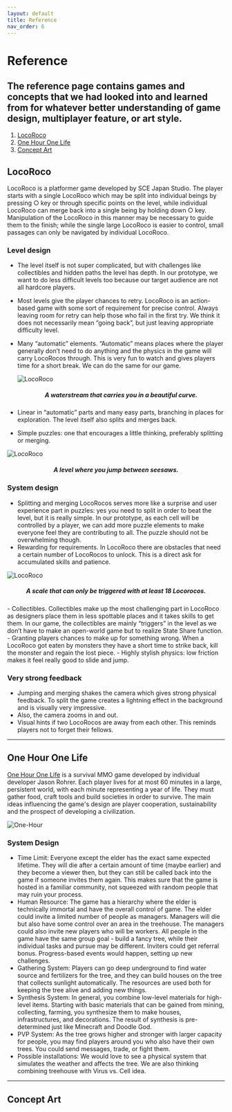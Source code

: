 ```yaml
---
layout: default
title: Reference
nav_order: 6
---
```


# Reference

## The reference page contains games and concepts that we had looked into and learned from for whatever better understanding of game design, multiplayer feature, or art style.

1. [LocoRoco](#locoroco)
2. [One Hour One Life](#one-hour)
3. [Concept Art](#concept-art)

## LocoRoco <a name="locoroco"></a>

LocoRoco is a platformer game developed by SCE Japan Studio. The player starts with a single LocoRoco which may be split into individual beings by pressing ○ key or through specific points on the level, while individual LocoRoco can merge back into a single being by holding down ○ key. Manipulation of the LocoRoco in this manner may be necessary to guide them to the finish; while the single large LocoRoco is easier to control, small passages can only be navigated by individual LocoRoco.

### Level design

- The level itself is not super complicated, but with challenges like collectibles and hidden paths the level has depth. In our prototype, we want to do less difficult levels too because our target audience are not all hardcore players.
- Most levels give the player chances to retry. LocoRoco is an action-based game with some sort of requirement for precise control. Always leaving room for retry can help those who fail in the first try. We think it does not necessarily mean “going back”, but just leaving appropriate difficulty level.
- Many “automatic” elements. “Automatic” means places where the player generally don’t need to do anything and the physics in the game will carry LocoRocos through. This is very fun to watch and gives players time for a short break. We can do the same for our game.

  ![LocoRoco](https://etc-ditto.github.io/media/reference/locoroco-2.PNG)

  <h5 style="text-align: center;">A waterstream that carries you in a beautiful curve.</h5>

- Linear in “automatic” parts and many easy parts, branching in places for exploration. The level itself also splits and merges back.
- Simple puzzles: one that encourages a little thinking, preferably splitting or merging.

![LocoRoco](https://etc-ditto.github.io/media/reference/locoroco-1.PNG)

  <h5 style="text-align: center;">A level where you jump between seesaws.</h5>

### System design

- Splitting and merging LocoRocos serves more like a surprise and user experience part in puzzles: yes you need to split in order to beat the level, but it is really simple. In our prototype, as each cell will be controlled by a player, we can add more puzzle elements to make everyone feel they are contributing to all. The puzzle should not be overwhelming though.
- Rewarding for requirements. In LocoRoco there are obstacles that need a certain number of LocoRocos to unlock. This is a direct ask for accumulated skills and patience.

![LocoRoco](https://etc-ditto.github.io/media/reference/locoroco-3.PNG)

  <h5 style="text-align: center;">A scale that can only be triggered with at least 18 Locorocos.</h5>
- Collectibles. Collectibles make up the most challenging part in LocoRoco as designers place them in less spottable places and it takes skills to get them. In our game, the collectibles are mainly “triggers” in the level as we don’t have to make an open-world game but to realize State Share function.
- Granting players chances to make up for something wrong. When a LocoRoco got eaten by monsters they have a short time to strike back, kill the monster and regain the lost piece.
- Highly stylish physics: low friction makes it feel really good to slide and jump.

### Very strong feedback

- Jumping and merging shakes the camera which gives strong physical feedback. To split the game creates a lightning effect in the background and is visually very impressive.
- Also, the camera zooms in and out.
- Visual hints if two LocoRocos are away from each other. This reminds players not to forget their fellows.

---

## One Hour One Life <a name="one-hour"></a>

[One Hour One Life](https://store.steampowered.com/app/595690/One_Hour_One_Life/) is a survival MMO game developed by individual developer Jason Rohrer. Each player lives for at most 60 minutes in a large, persistent world, with each minute representing a year of life. They must gather food, craft tools and build societies in order to survive. The main ideas influencing the game's design are player cooperation, sustainability and the prospect of developing a civilization.

![One-Hour](https://etc-ditto.github.io/media/reference/one-hour-1.jpg)

### System Design

- Time Limit: Everyone except the elder has the exact same expected lifetime. They will die after a certain amount of time (maybe earlier) and they become a viewer then, but they can still be called back into the game if someone invites them again. This makes sure that the game is hosted in a familiar community, not squeezed with random people that may ruin your process.
- Human Resource: The game has a hierarchy where the elder is technically immortal and have the overall control of game. The elder could invite a limited number of people as managers. Managers will die but also have some control over an area in the treehouse. The managers could also invite new players who will be workers. All people in the game have the same group goal - build a fancy tree, while their individual tasks and pursue may be different. Inviters could get referral bonus. Progress-based events would happen, setting up new challenges.
- Gathering System: Players can go deep underground to find water source and fertilizers for the tree, and they can build houses on the tree that collects sunlight automatically.
  The resources are used both for keeping the tree alive and adding new things.
- Synthesis System: In general, you combine low-level materials for high-level items. Starting with basic materials that can be gained from mining, collecting, farming, you synthesize them to make houses, infrastructures, and decorations. The result of synthesis is pre-determined just like Minecraft and Doodle God.
- PVP System: As the tree grows higher and stronger with larger capacity for people, you may find players around you who also have their own trees. You could send messages, trade, or fight them.
- Possible installations: We would love to see a physical system that simulates the weather and affects the tree. We are also thinking combining treehouse with Virus vs. Cell idea.

---

## Concept Art <a name="concept-art"></a>
